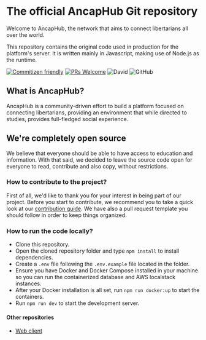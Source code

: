 # The official AncapHub Git repository

Welcome to AncapHub, the network that aims to connect libertarians all
over the world.

This repository contains the original code used in production for the platform's
server. It is written mainly in Javascript, making use of Node.js as the runtime.

[![Commitizen friendly](https://img.shields.io/badge/commitizen-friendly-brightgreen.svg)](http://commitizen.github.io/cz-cli/) [![PRs Welcome](https://img.shields.io/badge/PRs-welcome-brightgreen.svg?style=flat-square)](http://makeapullrequest.com) ![David](https://img.shields.io/david/ancaphub/ancaphub?style=flat-square) ![GitHub](https://img.shields.io/github/license/ancaphub/ancaphub?style=flat-square)

## What is AncapHub?

AncapHub is a community-driven effort to build a platform focused on
connecting libertarians, providing an environment that while directed to studies,
provides full-fledged social experience.

## We're completely open source

We believe that everyone should be able to have access to education and information.
With that said, we decided to leave the source code open for everyone to read,
contribute and also copy, without restrictions.

### How to contribute to the project?

First of all, we'd like to thank you for your interest in being part of our
project. Before you start to contribute, we recommend you to take a quick look
at our [contribution guide](.github/CONTRIBUTING.md). We have also a pull request
template you should follow in order to keep things organized.

### How to run the code locally?

- Clone this repository.
- Open the cloned repository folder and type `npm install` to install dependencies.
- Create a `.env` file following the `.env.example` file located in the folder.
- Ensure you have Docker and Docker Compose installed in your machine so you can run the containerized database and AWS localstack instances.
- After your Docker installation is all set, run `npm run docker:up` to start the containers.
- Run `npm run dev` to start the development server.

#### Other repositories

- [Web client](https://github.com/luantoningalvan/ancaphub-web)
